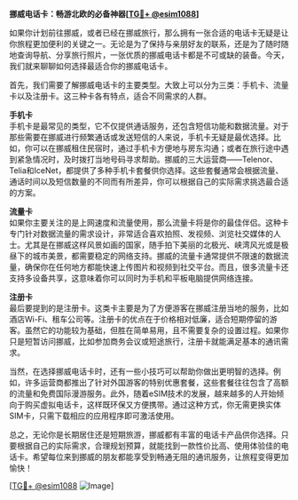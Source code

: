 **挪威电话卡：畅游北欧的必备神器[[TG💪+ @esim1088](https://t.me/s/esim1088)]**

如果你计划前往挪威，或者已经在挪威旅行，那么拥有一张合适的电话卡无疑是让你旅程更加便利的关键之一。无论是为了保持与亲朋好友的联系，还是为了随时随地查询导航、分享旅行照片，一张优质的挪威电话卡都是不可或缺的装备。今天，我们就来聊聊如何选择最适合你的挪威电话卡。

首先，我们需要了解挪威电话卡的主要类型。大致上可以分为三类：手机卡、流量卡以及注册卡。这三种卡各有特点，适合不同需求的人群。

**手机卡**  
手机卡是最常见的类型，它不仅提供通话服务，还包含短信功能和数据流量。对于那些需要在挪威进行频繁通话或发送短信的人来说，手机卡无疑是最优选择。比如，你可以在挪威租住民宿时，通过手机卡方便地与房东沟通；或者在旅行途中遇到紧急情况时，及时拨打当地号码寻求帮助。挪威的三大运营商——Telenor、Telia和IceNet，都提供了多种手机卡套餐供你选择。这些套餐通常会根据流量、通话时间以及短信数量的不同而有所差异，你可以根据自己的实际需求挑选最合适的方案。

**流量卡**  
如果你主要关注的是上网速度和流量使用，那么流量卡将是你的最佳伴侣。这种卡专门针对数据流量的需求设计，非常适合喜欢拍照、发视频、浏览社交媒体的人士。尤其是在挪威这样风景如画的国家，随手拍下美丽的北极光、峡湾风光或是极昼下的城市美景，都需要稳定的网络支持。挪威的流量卡通常提供不限速的数据流量，确保你在任何地方都能快速上传图片和视频到社交平台。而且，很多流量卡还支持多设备共享，这意味着你可以同时为手机和平板电脑提供网络连接。

**注册卡**  
最后要提到的是注册卡。这类卡主要是为了方便游客在挪威注册当地的服务，比如酒店Wi-Fi、租车公司等。注册卡的优点在于价格相对低廉，适合短期停留的游客。虽然它的功能较为基础，但胜在简单易用，且不需要复杂的设置过程。如果你只是短暂访问挪威，比如参加商务会议或短途旅行，注册卡就能满足基本的通讯需求。

当然，在选择挪威电话卡时，还有一些小技巧可以帮助你做出更明智的选择。例如，许多运营商都推出了针对外国游客的特别优惠套餐，这些套餐往往包含了高额的流量和免费国际漫游服务。此外，随着eSIM技术的发展，越来越多的人开始倾向于购买虚拟电话卡，这样既环保又方便携带。通过这种方式，你无需更换实体SIM卡，只需下载相应的应用程序即可激活使用。

总之，无论你是长期居住还是短期旅游，挪威都有丰富的电话卡产品供你选择。只要根据自己的实际需求，合理规划预算，就能找到一款性价比高、使用体验佳的电话卡。希望每位来到挪威的朋友都能享受到畅通无阻的通讯服务，让旅程变得更加愉快！

[[TG💪+ @esim1088](https://t.me/s/esim1088) ![Image](https://i.postimg.cc/4NQfJmqS/Snipaste-2025-05-13-00-14-12.png)]